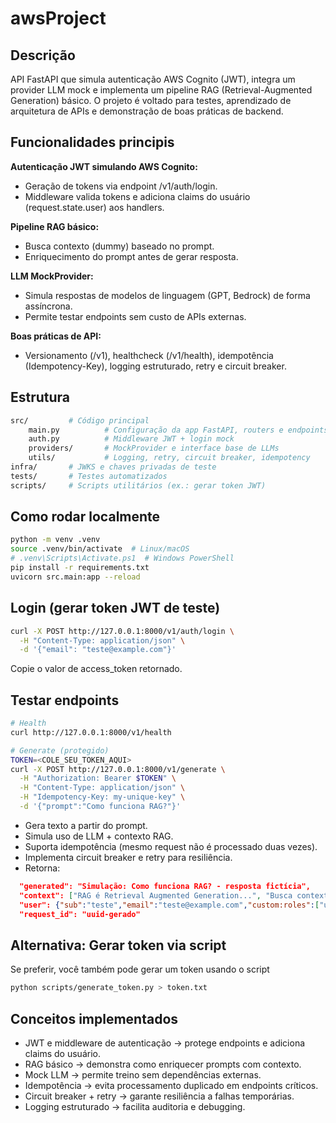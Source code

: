 # awsProject

## Descrição
API FastAPI que simula autenticação AWS Cognito (JWT), integra um provider LLM mock e implementa um pipeline RAG (Retrieval-Augmented Generation) básico.
O projeto é voltado para testes, aprendizado de arquitetura de APIs e demonstração de boas práticas de backend.

## Funcionalidades principis
**Autenticação JWT simulando AWS Cognito:**
- Geração de tokens via endpoint /v1/auth/login.
- Middleware valida tokens e adiciona claims do usuário (request.state.user) aos handlers.

**Pipeline RAG básico:**
- Busca contexto (dummy) baseado no prompt.
- Enriquecimento do prompt antes de gerar resposta.

**LLM MockProvider:**
- Simula respostas de modelos de linguagem (GPT, Bedrock) de forma assíncrona.
- Permite testar endpoints sem custo de APIs externas.

**Boas práticas de API:**
- Versionamento (/v1), healthcheck (/v1/health), idempotência (Idempotency-Key), logging estruturado, retry e circuit breaker.

## Estrutura
```bash
src/         # Código principal
    main.py          # Configuração da app FastAPI, routers e endpoints
    auth.py          # Middleware JWT + login mock
    providers/       # MockProvider e interface base de LLMs
    utils/           # Logging, retry, circuit breaker, idempotency
infra/       # JWKS e chaves privadas de teste
tests/       # Testes automatizados
scripts/     # Scripts utilitários (ex.: gerar token JWT)
```

## Como rodar localmente
```bash
python -m venv .venv
source .venv/bin/activate  # Linux/macOS
# .venv\Scripts\Activate.ps1  # Windows PowerShell
pip install -r requirements.txt
uvicorn src.main:app --reload
```
## Login (gerar token JWT de teste)
```bash
curl -X POST http://127.0.0.1:8000/v1/auth/login \
  -H "Content-Type: application/json" \
  -d '{"email": "teste@example.com"}'
```
Copie o valor de access_token retornado.

## Testar endpoints
```bash
# Health
curl http://127.0.0.1:8000/v1/health

# Generate (protegido)
TOKEN=<COLE_SEU_TOKEN_AQUI>
curl -X POST http://127.0.0.1:8000/v1/generate \
  -H "Authorization: Bearer $TOKEN" \
  -H "Content-Type: application/json" \
  -H "Idempotency-Key: my-unique-key" \
  -d '{"prompt":"Como funciona RAG?"}'
```
- Gera texto a partir do prompt.
- Simula uso de LLM + contexto RAG.
- Suporta idempotência (mesmo request não é processado duas vezes).
- Implementa circuit breaker e retry para resiliência.
- Retorna:
```json
  "generated": "Simulação: Como funciona RAG? - resposta fictícia",
  "context": ["RAG é Retrieval Augmented Generation...", "Busca contexto + gera resposta"],
  "user": {"sub":"teste","email":"teste@example.com","custom:roles":["user"]},
  "request_id": "uuid-gerado"
```

## Alternativa: Gerar token via script
Se preferir, você também pode gerar um token usando o script
```bash
python scripts/generate_token.py > token.txt
```
## Conceitos implementados
- JWT e middleware de autenticação → protege endpoints e adiciona claims do usuário.
- RAG básico → demonstra como enriquecer prompts com contexto.
- Mock LLM → permite treino sem dependências externas.
- Idempotência → evita processamento duplicado em endpoints críticos.
- Circuit breaker + retry → garante resiliência a falhas temporárias.
- Logging estruturado → facilita auditoria e debugging.